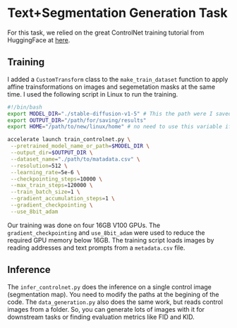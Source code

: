 # Text+Segmentation Generation Task
For this task, we relied on the great ControlNet training tutorial from HuggingFace at [here](https://huggingface.co/docs/diffusers/main/en/training/controlnet).

## Training
I added a `CustomTransform` class to the `make_train_dataset` function to apply affine trainsformations on images and segemetation masks at the same time. I used the following script in Linux to run the training.
```bash
#!/bin/bash
export MODEL_DIR="./stable-diffusion-v1-5" # This the path were I saved my SD model.
export OUTPUT_DIR="/path/for/saving/results"
export HOME="/path/to/new/linux/home" # no need to use this variable if your home directory is writtable.

accelerate launch train_controlnet.py \
 --pretrained_model_name_or_path=$MODEL_DIR \
 --output_dir=$OUTPUT_DIR \
 --dataset_name="./path/to/matadata.csv" \
 --resolution=512 \
 --learning_rate=5e-6 \
 --checkpointing_steps=10000 \
 --max_train_steps=120000 \
 --train_batch_size=1 \
 --gradient_accumulation_steps=1 \
 --gradient_checkpointing \
 --use_8bit_adam
```

Our training was done on four 16GB V100 GPUs. The `gradient_checkpointing` and `use_8bit_adam` were used to reduce the required GPU memory below 16GB. The training script loads images by reading addresses and text prompts from a `metadata.csv` file.

## Inference
The `infer_controlnet.py` does the inference on a single control image (segmentation map). You need to modify the paths at the begining of the code. The `data_generation.py` also does the same work, but reads control images from a folder. So, you can generate lots of images with it for downstream tasks or finding evaluation metrics like FID and KID.
